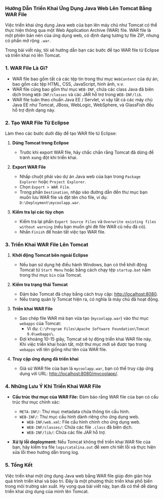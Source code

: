 ### Hướng Dẫn Triển Khai Ứng Dụng Java Web Lên Tomcat Bằng WAR File

Việc triển khai ứng dụng Java web của bạn lên máy chủ như Tomcat có thể thực hiện thông qua một Web Application Archive (WAR) file. WAR file là một phiên bản nén của ứng dụng web, có định dạng tương tự file ZIP, nhưng có phần mở rộng `.war`.

Trong bài viết này, tôi sẽ hướng dẫn bạn các bước để tạo WAR file từ Eclipse và triển khai nó lên Tomcat.

### **1. WAR File Là Gì?**

- WAR file bao gồm tất cả các tệp tin trong thư mục `WebContent` của dự án, bao gồm các tệp HTML, CSS, JavaScript, hình ảnh, v.v.
- WAR file cũng bao gồm thư mục `WEB-INF`, chứa các class Java đã biên dịch trong `WEB-INF/classes` và các JAR hỗ trợ trong `WEB-INF/lib`.
- WAR file tuân theo chuẩn Java EE / Servlet, vì vậy tất cả các máy chủ Java EE như Tomcat, JBoss, WebLogic, WebSphere, và GlassFish đều hỗ trợ định dạng này.

### **2. Tạo WAR File Từ Eclipse**

Làm theo các bước dưới đây để tạo WAR file từ Eclipse:

1. **Dừng Tomcat trong Eclipse**
   - Trước khi export WAR file, hãy chắc chắn rằng Tomcat đã dừng để tránh xung đột khi triển khai.

2. **Export WAR File**
   - Nhấp chuột phải vào dự án Java web của bạn trong `Package Explorer` hoặc `Project Explorer`.
   - Chọn `Export > WAR File`.
   - Trong phần `Destination`, nhập vào đường dẫn đến thư mục bạn muốn lưu WAR file và đặt tên cho file, ví dụ: `D:\Deployment\mycoolapp.war`.
   
3. **Kiểm tra lại các tùy chọn**
   - Kiểm tra lại phần `Export Source Files` và `Overwrite existing files without warning` (nếu bạn muốn ghi đè file WAR cũ nếu đã có).
   - Nhấn `Finish` để hoàn tất việc tạo WAR file.

### **3. Triển Khai WAR File Lên Tomcat**

1. **Khởi động Tomcat bên ngoài Eclipse**
   - Nếu bạn sử dụng hệ điều hành Windows, bạn có thể khởi động Tomcat từ `Start Menu` hoặc bằng cách chạy tệp `startup.bat` nằm trong thư mục `bin` của Tomcat.

2. **Kiểm tra trạng thái Tomcat**
   - Đảm bảo Tomcat đã chạy bằng cách truy cập: [http://localhost:8080](http://localhost:8080).
   - Nếu trang quản lý Tomcat hiện ra, có nghĩa là máy chủ đã hoạt động.

3. **Triển khai WAR File**
   - Sao chép file WAR mà bạn vừa tạo (`mycoolapp.war`) vào thư mục `webapps` của Tomcat:
     - Ví dụ: `C:\Program Files\Apache Software Foundation\Tomcat 9.0\webapps\`.
   - Đợi khoảng 10-15 giây, Tomcat sẽ tự động triển khai WAR file này. Khi việc triển khai hoàn tất, một thư mục mới sẽ được tạo trong `webapps` với tên giống như tên của WAR file.

4. **Truy cập ứng dụng đã triển khai**
   - Giả sử WAR file của bạn là `mycoolapp.war`, bạn có thể truy cập ứng dụng với URL: [http://localhost:8080/mycoolapp/](http://localhost:8080/mycoolapp/).

### **4. Những Lưu Ý Khi Triển Khai WAR File**

- **Cấu trúc thư mục của WAR File:** Đảm bảo rằng WAR file của bạn có cấu trúc thư mục chính xác:
  - `META-INF/`: Thư mục metadata chứa thông tin cấu hình.
  - `WEB-INF/`: Thư mục cấu hình dành riêng cho ứng dụng web.
    - `WEB-INF/web.xml`: File cấu hình chính cho ứng dụng web.
    - `WEB-INF/classes/`: Chứa các file `.class` đã biên dịch.
    - `WEB-INF/lib/`: Chứa các file JAR hỗ trợ.

- **Xử lý lỗi deployment:** Nếu Tomcat không thể triển khai WAR file của bạn, hãy kiểm tra file `logs/catalina.out` để xem chi tiết lỗi và thực hiện sửa lỗi theo hướng dẫn trong log.

### **5. Tổng Kết**

Việc triển khai một ứng dụng Java web bằng WAR file giúp đơn giản hóa quá trình triển khai và bảo trì. Đây là một phương thức triển khai phổ biến trong môi trường sản xuất. Hy vọng qua bài viết này, bạn đã có thể dễ dàng triển khai ứng dụng của mình lên Tomcat.
